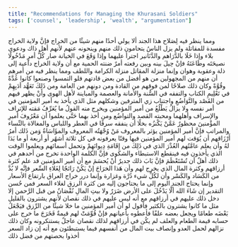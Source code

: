 ```yaml
---
title: "Recommendations for Managing the Khurasani Soldiers"
tags: ['counsel', 'leadership', 'wealth', "argumentation"]
---
```


 ومما ينظر فيه لِصَلاح هذا الجند ألا يولي أحدًا منهم شيئًا من الخراج فإنَّ ولاية الخراج مفسدة للمقاتلة ولم يزل الناسُ يتحامون ذلك منهم وينحونه عنهم لأنهم أهل ذاك ودعوى بلاء وإذا خَلَا بالدَّرَاهم والدَّنَانير اجترأ عليهما وإذا وَقَعَ في الخيانة صار كُلُّ أمرٍ مَدْخُولًا نصيحَتَه وطَاعَتَهُ فإنْ حِيلَ بينه وبين رفعته أمرٌ ضنته الحمية مع أن ولاية الخراج داعية إلى ذلة وعقوبة وهوان وإنما منزلة المقاتل منزلة الكرامة واللطف ومما ينظر فيه من أمرهم أن منهم من المجهولين من هو أفضل من بعض قادتهم فلو التمسوا وصنعوا كانوا عُدَّةً وقُوَّةً وكان ذلك صلاحًا لمن فوقهم من القادة ومن دونهم من العامة
ومن ذَلِكَ تَعَهُّد أدَبِهِمْ في تَعْلِيمِ الكتاب والتفقه في السُّنة والأمانة والعصمة والمباينة لأهل الهوى وأنْ يظهر فيهم من القَصْد والتَّوَاضُعِ واجتناب زي المترفين وشكلهم مثل الذي يأخذ به أمير المؤمنين في أمر نفسه ولا يزالُ يَطْلُعُ من أمير المؤمنين ويخرج منه القولُ ما يُعَرِّفُ مَقته للإتراف والإسراف وأهلهما ومحبته القصد والتواضُع ومن أخذ بهما حَتَّى يعلموا أن مَعْرُوفَ أميرِ المؤْمنينَ محظورٌ عَمَّنْ يَكْنزُه بخلًا أن ينفقه سرفًا في العطر واللباس والمغالاة بالنِّساء والمراتب فإنَّ أمير المؤمنين يؤثر بالمعروف مَنْ وُجْهَتُه المعروف والمؤَاسَاةُ وَمن ذَلك أمرُ أَرْزَاقهم أن يُوَقت لهم أمير المؤمنين فيها وقتًا يعرفونه في كل ثلاثة أشهُر أو أربعة أو ما بَدَا لهُ
وأن يعلم عامَّتُهم العُذْرَ الذي في ذَلِكَ من إِقَامَةِ دِيوانَهِمْ وتحمل أسمائهم ويعلموا الوقت الذي يأخذون فيه فينقطع الاستبطاء والشكوى فإنَّ الكلمة الواحدة تخرج من أحدهم في ذلك أهلٌ أن تُسْتَعْظَمَ فإنَّ بَابَ ذلك جديرٌ أنْ يُحسَمَ مع أن أمير المؤمنين قد علم كثرة أرزاقهم وكثرة المال الذي يخرج لهم وأن هَذا الخرَاجَ إنْ يَكُنْ رَائجًا لِغَلاءِ السِّعر فإنَّه لا بُدَّ من الكَسَاد والكَسْر وأن لكُلِّ شيء دُرَّة وغزارة وإنما درر خراج العراق بارتفاع الأسعار وإنما يحتاج الجند اليوم إلى ما يحتاجون إليه من كثرة الرزق لغلاء السعر
فمن حُسن التقدير  إن شَاءَ الله  ألَّا يَدْخُلَ على الأرض ضَرَرٌ ولا بيتِ المالِ نُقْصَانٌ من قبل الرَّحمن إلا دخل ذلك عليهم في أرزاقهم مع أنه ليس عليهم في ذلك نقصان لأنهم يشترون بالقليل مثل ما كانوا يشترون بالكثير فأقول لو أن أمير المؤمنين ما خلا شيئًا من الرِّزق فيَجْعَلُ بَعْضَه طعامًا ويجعل بعضه علفًا فأعطوه بأعيانهم فإنْ قُوِّمَتْ لهم قيمةٌ فَخَرَجَ ما خرج على حسابه قيمة الطعام والعلف لم يكُن في أرزاقهم لذلك نقصان عاجلٌ يستنكرونه  وكان ذلك نزالهم لحمل العدو وإنصاف بيت المال من أنفسهم فيما يستبطئون مع أنه إن زاد السعر أخذوا بحصتهم من فضل ذلك
